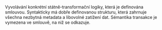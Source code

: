 Vyvolávání konkrétní státně-transformační logiky, která je definována smlouvou. Syntakticky má dobře definovanou strukturu, která zahrnuje všechna nezbytná metadata a libovolné zatížení dat. Sémantika transakce je vymezena ve smlouvě, na niž se odkazuje.